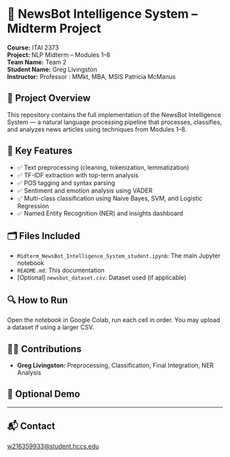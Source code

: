 # 📰 NewsBot Intelligence System – Midterm Project
**Course:** ITAI 2373  
**Project:** NLP Midterm – Modules 1–8  
**Team Name:** Team 2  
**Student Name:** Greg Livingston  
**Instructor:** Professor : MMkt, MBA, MSIS Patricia McManus

## 📂 Project Overview
This repository contains the full implementation of the NewsBot Intelligence System — a natural language processing pipeline that processes, classifies, and analyzes news articles using techniques from Modules 1–8.

## 🧠 Key Features
- ✅ Text preprocessing (cleaning, tokenization, lemmatization)
- ✅ TF-IDF extraction with top-term analysis
- ✅ POS tagging and syntax parsing
- ✅ Sentiment and emotion analysis using VADER
- ✅ Multi-class classification using Naive Bayes, SVM, and Logistic Regression
- ✅ Named Entity Recognition (NER) and insights dashboard

## 🗂 Files Included
- `Midterm_NewsBot_Intelligence_System_student.ipynb`: The main Jupyter notebook
- `README.md`: This documentation
- [Optional] `newsbot_dataset.csv`: Dataset used (if applicable)

## 🔍 How to Run
Open the notebook in Google Colab, run each cell in order. You may upload a dataset if using a larger CSV.

## 🧑‍💻 Contributions
- **Greg Livingston:** Preprocessing, Classification, Final Integration, NER Analysis

## 🎥 Optional Demo


---

## 📬 Contact
w216359933@student.hccs.edu
